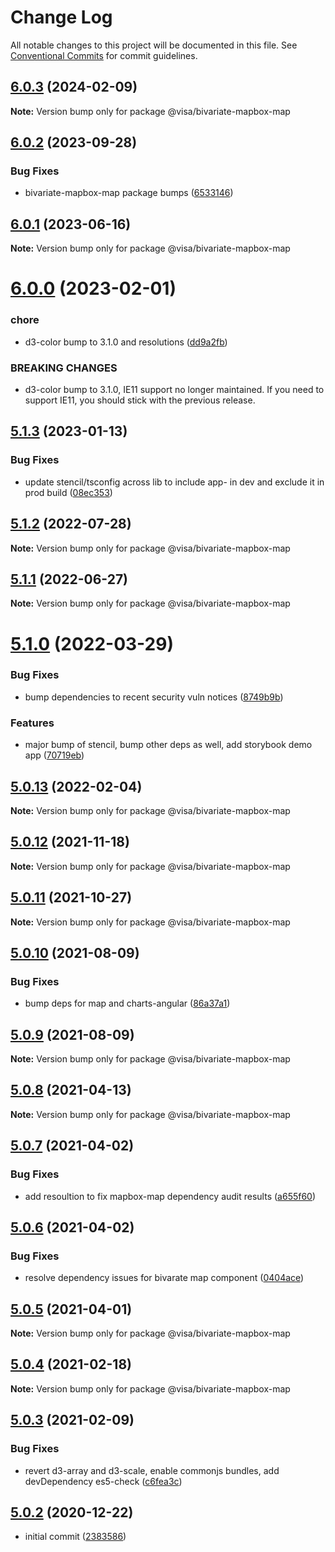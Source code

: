 # Change Log

All notable changes to this project will be documented in this file.
See [Conventional Commits](https://conventionalcommits.org) for commit guidelines.

## [6.0.3](https://github.com/visa/visa-chart-components/compare/@visa/bivariate-mapbox-map@6.0.2...@visa/bivariate-mapbox-map@6.0.3) (2024-02-09)

**Note:** Version bump only for package @visa/bivariate-mapbox-map

## [6.0.2](https://github.com/visa/visa-chart-components/compare/@visa/bivariate-mapbox-map@6.0.1...@visa/bivariate-mapbox-map@6.0.2) (2023-09-28)

### Bug Fixes

- bivariate-mapbox-map package bumps ([6533146](https://github.com/visa/visa-chart-components/commit/653314691a2eeef84af8f717df3a561820a21b66))

## [6.0.1](https://github.com/visa/visa-chart-components/compare/@visa/bivariate-mapbox-map@6.0.0...@visa/bivariate-mapbox-map@6.0.1) (2023-06-16)

**Note:** Version bump only for package @visa/bivariate-mapbox-map

# [6.0.0](https://github.com/visa/visa-chart-components/compare/@visa/bivariate-mapbox-map@5.1.3...@visa/bivariate-mapbox-map@6.0.0) (2023-02-01)

### chore

- d3-color bump to 3.1.0 and resolutions ([dd9a2fb](https://github.com/visa/visa-chart-components/commit/dd9a2fb369c44bab6607acb5229ceb656dce5561))

### BREAKING CHANGES

- d3-color bump to 3.1.0, IE11 support no longer maintained. If you need to support IE11, you should stick with the previous release.

## [5.1.3](https://github.com/visa/visa-chart-components/compare/@visa/bivariate-mapbox-map@5.1.2...@visa/bivariate-mapbox-map@5.1.3) (2023-01-13)

### Bug Fixes

- update stencil/tsconfig across lib to include app- in dev and exclude it in prod build ([08ec353](https://github.com/visa/visa-chart-components/commit/08ec35339ca384994333305c82f061b0e800262b))

## [5.1.2](https://github.com/visa/visa-chart-components/compare/@visa/bivariate-mapbox-map@5.1.1...@visa/bivariate-mapbox-map@5.1.2) (2022-07-28)

**Note:** Version bump only for package @visa/bivariate-mapbox-map

## [5.1.1](https://github.com/visa/visa-chart-components/compare/@visa/bivariate-mapbox-map@5.1.0...@visa/bivariate-mapbox-map@5.1.1) (2022-06-27)

**Note:** Version bump only for package @visa/bivariate-mapbox-map

# [5.1.0](https://github.com/visa/visa-chart-components/compare/@visa/bivariate-mapbox-map@5.0.13...@visa/bivariate-mapbox-map@5.1.0) (2022-03-29)

### Bug Fixes

- bump dependencies to recent security vuln notices ([8749b9b](https://github.com/visa/visa-chart-components/commit/8749b9b11aeba92ecf39fc36251cdcb8844a7a46))

### Features

- major bump of stencil, bump other deps as well, add storybook demo app ([70719eb](https://github.com/visa/visa-chart-components/commit/70719ebc7fa59dc169bcc7fea62b238bcfab6418))

## [5.0.13](https://github.com/visa/visa-chart-components/compare/@visa/bivariate-mapbox-map@5.0.12...@visa/bivariate-mapbox-map@5.0.13) (2022-02-04)

**Note:** Version bump only for package @visa/bivariate-mapbox-map

## [5.0.12](https://github.com/visa/visa-chart-components/compare/@visa/bivariate-mapbox-map@5.0.11...@visa/bivariate-mapbox-map@5.0.12) (2021-11-18)

**Note:** Version bump only for package @visa/bivariate-mapbox-map

## [5.0.11](https://github.com/visa/visa-chart-components/compare/@visa/bivariate-mapbox-map@5.0.10...@visa/bivariate-mapbox-map@5.0.11) (2021-10-27)

**Note:** Version bump only for package @visa/bivariate-mapbox-map

## [5.0.10](https://github.com/visa/visa-chart-components/compare/@visa/bivariate-mapbox-map@5.0.9...@visa/bivariate-mapbox-map@5.0.10) (2021-08-09)

### Bug Fixes

- bump deps for map and charts-angular ([86a37a1](https://github.com/visa/visa-chart-components/commit/86a37a108f45b581e983a23e7a954c635fb3ced9))

## [5.0.9](https://github.com/visa/visa-chart-components/compare/@visa/bivariate-mapbox-map@5.0.8...@visa/bivariate-mapbox-map@5.0.9) (2021-08-09)

**Note:** Version bump only for package @visa/bivariate-mapbox-map

## [5.0.8](https://github.com/visa/visa-chart-components/compare/@visa/bivariate-mapbox-map@5.0.7...@visa/bivariate-mapbox-map@5.0.8) (2021-04-13)

**Note:** Version bump only for package @visa/bivariate-mapbox-map

## [5.0.7](https://github.com/visa/visa-chart-components/compare/@visa/bivariate-mapbox-map@5.0.6...@visa/bivariate-mapbox-map@5.0.7) (2021-04-02)

### Bug Fixes

- add resoultion to fix mapbox-map dependency audit results ([a655f60](https://github.com/visa/visa-chart-components/commit/a655f60c5b4d87f02d8ff85d524853268325eb7b))

## [5.0.6](https://github.com/visa/visa-chart-components/compare/@visa/bivariate-mapbox-map@5.0.5...@visa/bivariate-mapbox-map@5.0.6) (2021-04-02)

### Bug Fixes

- resolve dependency issues for bivarate map component ([0404ace](https://github.com/visa/visa-chart-components/commit/0404ace440fa7b1b607ff99cf2fd33568ffaea07))

## [5.0.5](https://github.com/visa/visa-chart-components/compare/@visa/bivariate-mapbox-map@5.0.3...@visa/bivariate-mapbox-map@5.0.5) (2021-04-01)

**Note:** Version bump only for package @visa/bivariate-mapbox-map

## [5.0.4](https://github.com/visa/visa-chart-components/compare/@visa/bivariate-mapbox-map@5.0.3...@visa/bivariate-mapbox-map@5.0.4) (2021-02-18)

**Note:** Version bump only for package @visa/bivariate-mapbox-map

## [5.0.3](https://github.com/visa/visa-chart-components/compare/@visa/bivariate-mapbox-map@5.0.2...@visa/bivariate-mapbox-map@5.0.3) (2021-02-09)

### Bug Fixes

- revert d3-array and d3-scale, enable commonjs bundles, add devDependency es5-check ([c6fea3c](https://github.com/visa/visa-chart-components/commit/c6fea3c601dfc4650b52996721ead03a1b363e2b))

## [5.0.2](https://github.com/visa/visa-chart-components/tree/%40visa/bivariate-mapbox-map%405.0.2) (2020-12-22)

- initial commit ([2383586](https://github.com/visa/visa-chart-components/commit/238358698bb59b8f20f424eeedc7235f51e02037))
